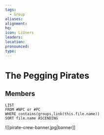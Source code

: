 ```yaml
---
tags:
  - Group
aliases: 
alignment: 
hq: 
icon: LiUsers
leaders: 
location: 
pronounced: 
type:
---
```


# The Pegging Pirates

## Members

```dataview
LIST
FROM #NPC or #PC 
WHERE contains(groups,link(this.file.name))
SORT file.name ASCENDING
```
![[pirate-crew-banner.jpg|banner]]
